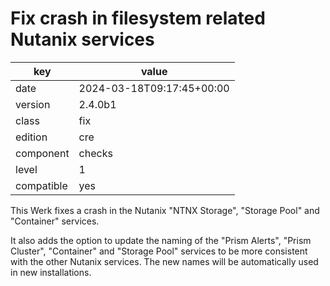 [//]: # (werk v2)
# Fix crash in filesystem related Nutanix services

key        | value
---------- | ---
date       | 2024-03-18T09:17:45+00:00
version    | 2.4.0b1
class      | fix
edition    | cre
component  | checks
level      | 1
compatible | yes

This Werk fixes a crash in the Nutanix "NTNX Storage", "Storage Pool"
and "Container" services.

It also adds the option to update the naming of the "Prism Alerts",
"Prism Cluster", "Container" and "Storage Pool" services to be more consistent
with the other Nutanix services. The new names will be automatically used in new
installations.
